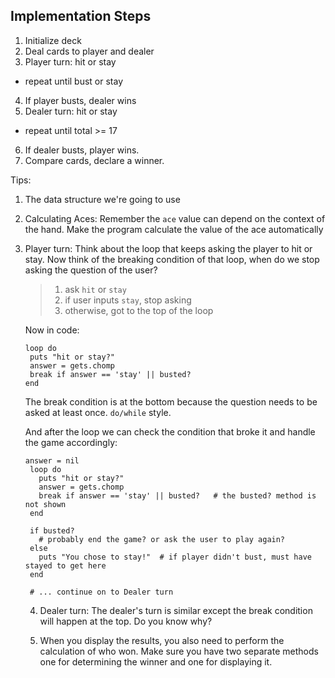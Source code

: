 ## Implementation Steps
1. Initialize deck
2. Deal cards to player and dealer
3. Player turn: hit or stay
  - repeat until bust or stay
4. If player busts, dealer wins
5. Dealer turn: hit or stay
  - repeat until total >= 17
6. If dealer busts, player wins.
7. Compare cards, declare a winner.


Tips:
1. The data structure we're going to use
2. Calculating Aces:
   Remember the `ace` value can depend on the context of the hand.
   Make the program calculate the value of the ace automatically
3. Player turn:
   Think about the loop that keeps asking the player to hit or stay. Now think of the breaking condition of that loop, when do we stop asking the question of the user?

   > 1. ask `hit` or `stay`
   > 2. if user inputs `stay`, stop asking
   > 3. otherwise, got to the top of the loop
   
   Now in code:

   ```
   loop do
    puts "hit or stay?"
    answer = gets.chomp
    break if answer == 'stay' || busted?
   end
   ```

   The break condition is at the bottom because the question needs to be asked at least once. `do/while` style.
   
   And after the loop we can check the condition that broke it and handle the game accordingly:

   ```
   answer = nil
    loop do
      puts "hit or stay?"
      answer = gets.chomp
      break if answer == 'stay' || busted?   # the busted? method is not shown
    end

    if busted?
      # probably end the game? or ask the user to play again?
    else
      puts "You chose to stay!"  # if player didn't bust, must have stayed to get here
    end

    # ... continue on to Dealer turn
   ```

   4. Dealer turn:
      The dealer's turn is similar except the break condition will happen at the top. Do you know why?

   5. When you display the results, you also need to perform the calculation of who won. Make sure you have two separate methods one for determining the winner and one for displaying it.